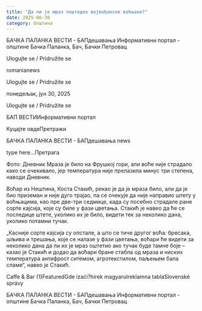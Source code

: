 ```yaml
---
title: "Да ли је мраз поштедео војвођанске воћњаке?"
date: 2025-06-30
category: Општина
---
```


БАЧКА ПАЛАНКА ВЕСТИ - БАПдешавања Информативни портал - општине Бачка Паланка, Бач, Бачки Петровац

Ulogujte se / Pridružite se

romanianews

Ulogujte se / Pridružite se

понедељак, јун 30, 2025

Ulogujte se / Pridružite se

БАП ВЕСТИИнформативни портал

Куцајте овдеПретражи

БАЧКА ПАЛАНКА ВЕСТИ - БАПдешавања news

type here...Претрага

Фото: Дневник
            Мраза је било на Фрушкој гори, али воће није страдало како се очекивало, јер температура није прелазила минус три степена, наводи Дневник.

Воћар из Нештина, Коста Стакић, рекао је да је мраза било, али да је био приземан и није дуго трајао, па се очекује да није направио штету у воћњацима, као пре две-три седмице, када су посебно страдале ране сорте кајсија, које су биле у фази цветања.
Стакић је навео да ће се последице штете, уколико их је било, видети тек за неколико дана, уколико потамни тучак.


„Касније сорте кајсија су опстале, а што се тиче другог воћа: бресака, шљива и трешања, које се налазе у фази цветања, воћари ће видети за неколико дана да ли их је мраз оштетио ако тучак буде тамне боје – казао је Стакић и додао да воћари бране стабла од мраза и ниских температура антифрост ситемом, агротекстилом, паљењем бала сламе“, навео је Стакић.

Caffe & Bar (1)FeaturedGde izaći?hírek magyarulreklamna tablaSlovenské správy

БАЧКА ПАЛАНКА ВЕСТИ - БАПдешавања Информативни портал - општине Бачка Паланка, Бач, Бачки Петровац
